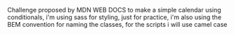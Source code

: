Challenge proposed by MDN WEB DOCS to make a simple calendar using conditionals, i'm using sass for styling, just for practice, i'm also using the BEM convention for naming the classes, for the scripts i will use camel case